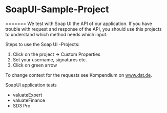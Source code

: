 # SoapUI-Sample-Project
=======
We test with Soap UI the API of our application.
If you have trouble with request and response of the API, you should use this projects to understand which method needs which input.

Steps to use the Soap UI -Projects:
1. Click on the project -> Custom Properties
2. Set your username, signatures etc.
3. Click on green arrow

To change context for the requests see Kompendium on www.dat.de.

SoapUI application tests
- valuateExpert
- valuateFinance
- SD3 Pro
